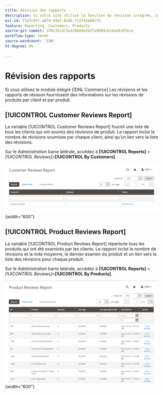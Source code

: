 ```yaml
---
title: Révision des rapports
description: Si votre site utilise la fonction de révision intégrée, les rapports de révision fournissent des informations sur les révisions de produits par client et par produit.
exl-id: f337c0fc-a8fd-43ef-82db-f11741e6dc76
feature: Reporting, Customers, Products
source-git-commit: 370131cd73a320b04ee92fa9609cb24ad4c07eca
workflow-type: tm+mt
source-wordcount: '130'
ht-degree: 0%

---
```


# Révision des rapports

Si vous utilisez le module intégré [!DNL Commerce] Les révisions et les rapports de révision fournissent des informations sur les révisions de produits par client et par produit.

## [!UICONTROL Customer Reviews Report]

La variable [!UICONTROL Customer Reviews Report] fournit une liste de tous les clients qui ont soumis des révisions de produit. Le rapport inclut le nombre de révisions soumises par chaque client, ainsi qu’un lien vers la liste des révisions.

Sur le _Administration_ barre latérale, accédez à **[!UICONTROL Reports]** > _[!UICONTROL Reviews]_>**[!UICONTROL By Customers]**.

![Rapport de révision par clients](./assets/customer-reviews.png){width="600"}

## [!UICONTROL Product Reviews Report]

La variable [!UICONTROL Product Reviews Report] répertorie tous les produits qui ont été examinés par les clients. Le rapport inclut le nombre de révisions et la note moyenne, le dernier examen du produit et un lien vers la liste des révisions pour chaque produit.

Sur le _Administration_ barre latérale, accédez à **[!UICONTROL Reports]** > _[!UICONTROL Reviews]_>**[!UICONTROL By Products]**.

![Rapport de révision par produit](./assets/product-reviews.png){width="600"}
